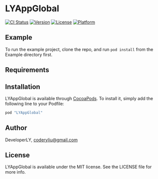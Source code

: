 # LYAppGlobal

[![CI Status](http://img.shields.io/travis/DeveloperLY/LYAppGlobal.svg?style=flat)](https://travis-ci.org/DeveloperLY/LYAppGlobal)
[![Version](https://img.shields.io/cocoapods/v/LYAppGlobal.svg?style=flat)](http://cocoapods.org/pods/LYAppGlobal)
[![License](https://img.shields.io/cocoapods/l/LYAppGlobal.svg?style=flat)](http://cocoapods.org/pods/LYAppGlobal)
[![Platform](https://img.shields.io/cocoapods/p/LYAppGlobal.svg?style=flat)](http://cocoapods.org/pods/LYAppGlobal)

## Example

To run the example project, clone the repo, and run `pod install` from the Example directory first.

## Requirements

## Installation

LYAppGlobal is available through [CocoaPods](http://cocoapods.org). To install
it, simply add the following line to your Podfile:

```ruby
pod "LYAppGlobal"
```

## Author

DeveloperLY, coderyliu@gmail.com

## License

LYAppGlobal is available under the MIT license. See the LICENSE file for more info.
